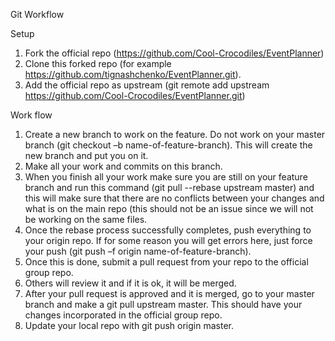 Git Workflow

Setup

1)	Fork the official repo (https://github.com/Cool-Crocodiles/EventPlanner)
2)	Clone this forked repo (for example https://github.com/tignashchenko/EventPlanner.git).
3)	Add the official repo as upstream (git remote add upstream https://github.com/Cool-Crocodiles/EventPlanner.git)

Work flow

1)	Create a new branch to work on the feature. Do not work on your master branch (git checkout –b name-of-feature-branch). This will create the new branch and put you on it.
2)	Make all your work and commits on this branch.
3)	When you finish all your work make sure you are still on your feature branch and run this command (git pull --rebase upstream master) and this will make sure that there are no conflicts between your changes and what is on the main repo (this should not be an issue since we will not be working on the same files.
4)	Once the rebase process successfully completes, push everything to your origin repo. If for some reason you will get errors here, just force your push (git push –f origin name-of-feature-branch).
5)	Once this is done, submit a pull request from your repo to the official group repo.
6)	Others will review it and if it is ok, it will be merged.
7)	After your pull request is approved and it is merged, go to your master branch and make a git pull upstream master. This should have your changes incorporated in the official group repo.
8)	Update your local repo with git push origin master.
